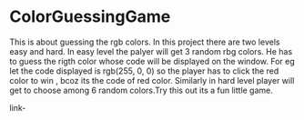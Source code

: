 # ColorGuessingGame
This is about guessing the rgb colors. In this project there are two levels easy and hard. In easy level the palyer will get 3 random rbg colors. He has to guess the rigth color whose code will be displayed on the window. For eg let the code displayed is rgb(255, 0, 0) so the player has to click the red color to win , bcoz its the code of red color. Similarly in hard level player will get to choose among 6 random colors.Try this out its a fun little game.

link-
